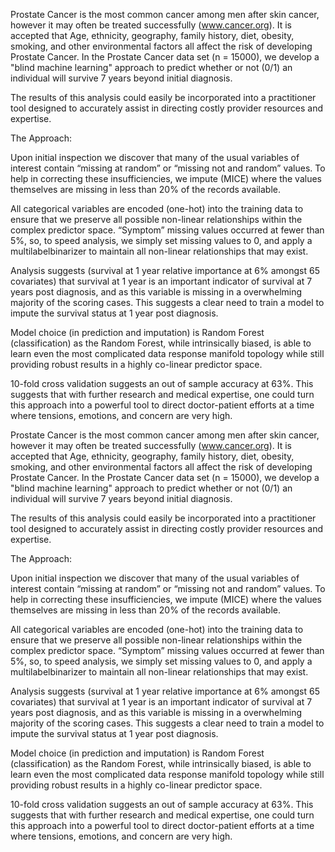 Prostate Cancer is the most common cancer among men after skin cancer, however it may often be treated successfully (www.cancer.org). It is accepted that Age, ethnicity, geography, family history, diet, obesity, smoking, and other environmental factors all affect the risk of developing Prostate Cancer. In the Prostate Cancer data set (n = 15000), we develop a "blind machine learning" approach to predict whether or not (0/1) an individual will survive 7 years beyond initial diagnosis. 

The results of this analysis could easily be incorporated into a practitioner tool designed to accurately assist in directing costly provider resources and expertise. 



The Approach: 

Upon initial inspection we discover that many of the usual variables of interest contain “missing at random” or “missing not and random” values. To help in correcting these insufficiencies, we impute (MICE) where the values themselves are missing in less than 20% of the records available. 

All categorical variables are encoded (one-hot) into the training data to ensure that we preserve all possible non-linear relationships within the complex predictor space. “Symptom” missing values occurred at fewer than 5%, so, to speed analysis, we simply set missing values to 0, and apply a multilabelbinarizer to maintain all non-linear relationships that may exist. 

Analysis suggests (survival at 1 year relative importance at 6% amongst 65 covariates) that survival at 1 year is an important indicator of survival at 7 years post diagnosis, and as this variable is missing in a overwhelming majority of the scoring cases. This suggests a clear need to train a model to impute the survival status at 1 year post diagnosis. 

Model choice (in prediction and imputation) is Random Forest (classification) as the Random Forest, while intrinsically biased, is able to learn even the most complicated data response manifold topology while still providing robust results in a highly co-linear predictor space. 

10-fold cross validation suggests an out of sample accuracy at 63%. This suggests that with further research and medical expertise, one could turn this approach into a powerful tool to direct doctor-patient efforts at a time where tensions, emotions, and concern are very high. 

Prostate Cancer is the most common cancer among men after skin cancer, however it may often be treated successfully (www.cancer.org). It is accepted that Age, ethnicity, geography, family history, diet, obesity, smoking, and other environmental factors all affect the risk of developing Prostate Cancer. In the Prostate Cancer data set (n = 15000), we develop a "blind machine learning" approach to predict whether or not (0/1) an individual will survive 7 years beyond initial diagnosis. 

The results of this analysis could easily be incorporated into a practitioner tool designed to accurately assist in directing costly provider resources and expertise. 



The Approach: 

Upon initial inspection we discover that many of the usual variables of interest contain “missing at random” or “missing not and random” values. To help in correcting these insufficiencies, we impute (MICE) where the values themselves are missing in less than 20% of the records available. 

All categorical variables are encoded (one-hot) into the training data to ensure that we preserve all possible non-linear relationships within the complex predictor space. “Symptom” missing values occurred at fewer than 5%, so, to speed analysis, we simply set missing values to 0, and apply a multilabelbinarizer to maintain all non-linear relationships that may exist. 

Analysis suggests (survival at 1 year relative importance at 6% amongst 65 covariates) that survival at 1 year is an important indicator of survival at 7 years post diagnosis, and as this variable is missing in a overwhelming majority of the scoring cases. This suggests a clear need to train a model to impute the survival status at 1 year post diagnosis. 

Model choice (in prediction and imputation) is Random Forest (classification) as the Random Forest, while intrinsically biased, is able to learn even the most complicated data response manifold topology while still providing robust results in a highly co-linear predictor space. 

10-fold cross validation suggests an out of sample accuracy at 63%. This suggests that with further research and medical expertise, one could turn this approach into a powerful tool to direct doctor-patient efforts at a time where tensions, emotions, and concern are very high. 

